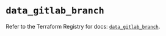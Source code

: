 # `data_gitlab_branch`

Refer to the Terraform Registry for docs: [`data_gitlab_branch`](https://registry.terraform.io/providers/gitlabhq/gitlab/17.4.0/docs/data-sources/branch).
